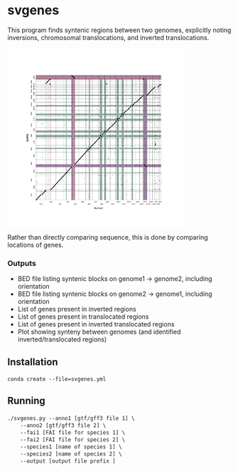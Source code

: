 # svgenes
This program finds syntenic regions between two genomes, explicitly noting inversions, chromosomal translocations, and inverted translocations.

<img src="human_gorilla.png" alt="svgenes" width=400, height=400 /> 

Rather than directly comparing sequence, this is done by comparing locations of genes.

### Outputs
* BED file listing syntenic blocks on genome1 -> genome2, including orientation
* BED file listing syntenic blocks on genome2 -> genome1, including orientation
* List of genes present in inverted regions
* List of genes present in translocated regions
* List of genes present in inverted translocated regions
* Plot showing synteny between genomes (and identified inverted/translocated regions)

## Installation
```
conda create --file=svgenes.yml
```

## Running
```
./svgenes.py --anno1 [gtf/gff3 file 1] \
    --anno2 [gtf/gff3 file 2] \
    --fai1 [FAI file for species 1] \
    --fai2 [FAI file for species 2] \
    --species1 [name of species 1] \
    --species2 [name of species 2] \
    --output [output file prefix ]
```
